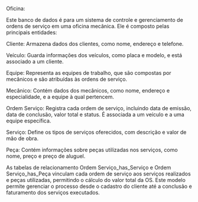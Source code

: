 Oficina:

Este banco de dados é para um sistema de controle e gerenciamento de ordens de serviço em uma oficina mecânica. Ele é composto pelas principais entidades:

Cliente: Armazena dados dos clientes, como nome, endereço e telefone.

Veículo: Guarda informações dos veículos, como placa e modelo, e está associado a um cliente.

Equipe: Representa as equipes de trabalho, que são compostas por mecânicos e são atribuídas às ordens de serviço.

Mecânico: Contém dados dos mecânicos, como nome, endereço e especialidade, e a equipe à qual pertencem.

Ordem Serviço: Registra cada ordem de serviço, incluindo data de emissão, data de conclusão, valor total e status. É associada a um veículo e a uma equipe específica.

Serviço: Define os tipos de serviços oferecidos, com descrição e valor de mão de obra.

Peça: Contém informações sobre peças utilizadas nos serviços, como nome, preço e preço de aluguel.

As tabelas de relacionamento Ordem Serviço_has_Serviço e Ordem Serviço_has_Peça vinculam cada ordem de serviço aos serviços realizados e peças utilizadas, permitindo o cálculo do valor total da OS. Este modelo permite gerenciar o processo desde o cadastro do cliente até a conclusão e faturamento dos serviços executados.
